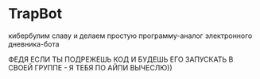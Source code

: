 # TrapBot
кибербулим славу и делаем простую программу-аналог электронного дневника-бота


ФЕДЯ ЕСЛИ ТЫ ПОДРЕЖЕШЬ КОД И БУДЕШЬ ЕГО ЗАПУСКАТЬ В СВОЕЙ ГРУППЕ - Я ТЕБЯ ПО АЙПИ ВЫЧЕСЛЮ))
